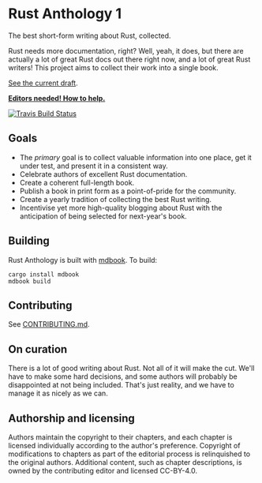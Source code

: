 # Rust Anthology 1

The best short-form writing about Rust, collected.

Rust needs more documentation, right? Well, yeah, it does, but there
are actually a lot of great Rust docs out there right now, and a lot
of great Rust writers! This project aims to collect their work into a
single book.

[See the current draft](https://brson.github.io/rust-anthology).

__[Editors needed! How to help.](https://github.com/brson/rust-anthology/issues/2)__

[![Travis Build Status][travis-build-status-svg]][travis-build-status]

[travis-build-status]: https://travis-ci.org/brson/rust-anthology
[travis-build-status-svg]: https://img.shields.io/travis/brson/rust-anthology.svg

## Goals

- The _primary_ goal is to collect valuable information into one
  place, get it under test, and present it in a consistent way.
- Celebrate authors of excellent Rust documentation.
- Create a coherent full-length book.
- Publish a book in print form as a point-of-pride for the community.
- Create a yearly tradition of collecting the best Rust writing.
- Incentivise yet more high-quality blogging about Rust with the anticipation
  of being selected for next-year's book.

## Building

Rust Anthology is built with [mdbook]. To build:

```
cargo install mdbook
mdbook build
```

[mdbook]: https://github.com/azerupi/mdBook

## Contributing

See [CONTRIBUTING.md](CONTRIBUTING.md).

## On curation

There is a lot of good writing about Rust. Not all of it will make the
cut. We'll have to make some hard decisions, and some authors will
probably be disappointed at not being included. That's just reality,
and we have to manage it as nicely as we can.

## Authorship and licensing

Authors maintain the copyright to their chapters, and each chapter is
licensed individually according to the author's preference. Copyright
of modifications to chapters as part of the editorial process is
relinquished to the original authors. Additional content, such as
chapter descriptions, is owned by the contributing editor and licensed
CC-BY-4.0.
